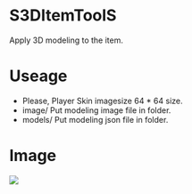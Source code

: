 # S3DItemToolS
Apply 3D modeling to the item.

# Useage
- Please, Player Skin imagesize 64 * 64 size.
- image/ Put modeling image file in folder.
- models/ Put modeling json file in folder.

# Image
![](https://raw.githubusercontent.com/GodVas/S3DItemToolS/master/image.jpg)
